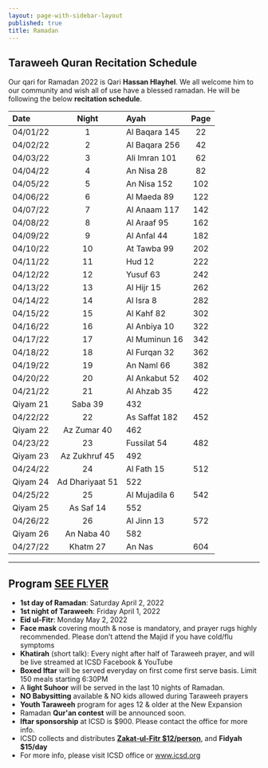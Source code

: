```yaml
---
layout: page-with-sidebar-layout
published: true
title: Ramadan
---
```


## Taraweeh Quran Recitation Schedule

Our qari for Ramadan 2022 is Qari **Hassan Hlayhel**. We all welcome him to our community and wish all of use have a blessed ramadan. 
He will be following the below **recitation schedule**.

**Date**| **Night**| **Ayah** | **Page**
:---|:-----:|:---|:------:
04/01/22|1|Al Baqara 145|22
04/02/22|2|Al Baqara 256|42
04/03/22|3|Ali Imran 101|62
04/04/22|4|An Nisa 28|82
04/05/22|5|An Nisa 152|102
04/06/22|6|Al Maeda 89|122
04/07/22|7|Al Anaam 117|142
04/08/22|8|Al Araaf 95|162
04/09/22|9|Al Anfal 44|182
04/10/22|10|At Tawba 99|202
04/11/22|11|Hud 12|222
04/12/22|12|Yusuf 63|242
04/13/22|13|Al Hijr 15|262
04/14/22|14|Al Isra 8|282
04/15/22|15|Al Kahf 82|302
04/16/22|16|Al Anbiya 10|322
04/17/22|17|Al Muminun 16|342
04/18/22|18|Al Furqan 32|362
04/19/22|19|An Naml 66|382
04/20/22|20|Al Ankabut 52|402
04/21/22|21|Al Ahzab 35|422
 |Qiyam 21|Saba 39|432
04/22/22|22|As Saffat 182|452
 |Qiyam 22|Az Zumar 40|462
04/23/22|23|Fussilat 54|482
 |Qiyam 23|Az Zukhruf 45|492
04/24/22|24|Al Fath 15|512
 |Qiyam 24|Ad Dhariyaat 51|522
04/25/22|25|Al Mujadila 6|542
 |Qiyam 25|As Saf 14|552
04/26/22|26|Al Jinn 13|572
 |Qiyam 26|An Naba 40|582
04/27/22|Khatm 27|An Nas|604

__________

## Program [SEE FLYER](http://www.icsd.org/media/RamadanSchedule.jpeg)

- **1st day of Ramadan**: Saturday April 2, 2022
- **1st night of Taraweeh**: Friday April 1, 2022
- **Eid ul-Fitr**: Monday May 2, 2022
- **Face mask** covering mouth & nose is mandatory, and prayer rugs highly recommended. Please don’t attend the Majid if you have cold/flu symptoms 
- **Khatirah** (short talk): Every night after half of Taraweeh prayer, and will be live streamed at ICSD Facebook & YouTube 
- **Boxed Iftar** will be served everyday on first come first serve basis. Limit 150 meals starting 6:30PM
- A **light Suhoor** will be served in the last 10 nights of Ramadan.
- **NO Babysitting** available & NO kids allowed during Taraweeh prayers
- **Youth Taraweeh** program for ages 12 & older at the New Expansion 
- Ramadan **Qur'an contest** will be announced soon.
- **Iftar sponsorship** at ICSD is $900. Please contact the office for more info.
- ICSD collects and distributes [**Zakat-ul-Fitr $12/person**](https://goodbricks.org/cause/icsd.org/zakat-al-fitr-2022-icsd), and **Fidyah $15/day**
- For more info, please visit ICSD office or www.icsd.org


